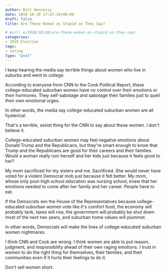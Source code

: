 ```yaml
---
author: Bill Hennessy
date: 2018-10-20 17:57:34+00:00
draft: false
title: Are These Woman as Stupid as They Say?

# #url: e/2018/10/20/are-these-woman-as-stupid-as-they-say/
categories:
- 2018 Election
tags:
- voting
type: "post"
---
```





I keep hearing the media say terrible things about women who live in suburbs and went to college. 







According to everyone from CNN to the Cook Political Report, these college-educated suburban women have no control over their emotions or their hormones. They self-sabotage and sabotage their families just to quell their own emotional urges. 







In other words, the media say college-educated suburban women are all hysterical. 







That's a terrible, sexist thing for the CNN to say about these women. I don't believe it. 







College-educated suburban women may feel negative emotions about Donald Trump and the Republicans, but they're smart enough to know that Trump and the Republicans are good for their careers and their families. Would a woman really ruin herself and her kids just because it feels good to her? 







My mom sacrificed for my sisters and me. Sacrificed. She would never have voted for a violent Democrat mob just because it felt better. My mom, whose only post-high school education was nursing school, knew that her emotions needed to come after her family and her career. People have to eat. 







If the Democrats win the House of the Representatives because college-educated suburban women vote like it's comfort food, the economy will probably tank, taxes will rise, the government will probably be shut down most of the next two years, and suburban home values will plummet. 







In other words, Democrats will make the lives of college-educated suburban women nightmares. 







I think CNN and Cook are wrong. I think women are able to put reason, judgment, and responsibility ahead of their own raging emotions. I trust in women to do the right thing for themselves, their families, and their communities even if it hurts their feelings to do it. 







Don't sell women short. 



